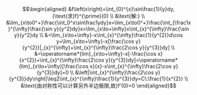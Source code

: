
$$\begin{aligned}
&f\left(x\right)=\int_{0}^{x}\sin\frac{1}{y}dy,{\text{求}f}^{\prime}(0) \\
&\text{解:} \\
&\lim_{x\to0^+}\frac{\int_0^x\sin\frac1ydy}x=\lim_{x\to0^+}\frac{\int_{\frac1x}^{\infty}\frac{\sin y}{y^2}dy}x=\lim_{x\to+\infty}x\int_{x}^{\infty}\frac{\sin y}{y^2}dy \\
&=\lim_{x\to+\infty}-x\int_{x}^{\infty}\frac{1}{y^{2}}d\cos y=\lim_{x\to+\infty}-x[\frac{\cos y}{y^{2}}|_{x}^{\infty}+\int_{x}^{\infty}\frac{2\cos y}{y^{3}}dy] \\
&=\operatorname*{lim}_{x\to+\infty}-x[-\frac{\cos x}{x^{2}}+\int_{x}^{\infty}\frac{2\cos y}{y^{3}}dy]=\operatorname*{lim}_{x\to+\infty}[\frac{\cos x}{x}-x\int_{x}^{\infty}\frac{2\cos y}{y^{3}}dy]=0 \\
&\left|\int_{x}^{\infty}\frac{2\cos y}{y^{3}}dy\right|\leq2\int_{x}^{\infty}\frac{1}{y^{3}}dy=C\:\frac{1}{x^{2}} \\
&\text{由对称性可以计算另外半边极限,故}f’(0)=0
\end{aligned}$$
